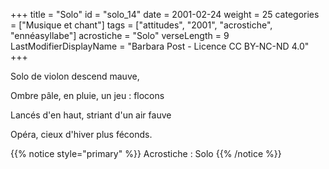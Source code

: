 +++
title = "Solo"
id = "solo_14"
date = 2001-02-24
weight = 25
categories = ["Musique et chant"]
tags = ["attitudes", "2001", "acrostiche", "ennéasyllabe"]
acrostiche = "Solo"
verseLength = 9
LastModifierDisplayName = "Barbara Post - Licence CC BY-NC-ND 4.0"
+++

Solo de violon descend mauve,

Ombre pâle, en pluie, un jeu : flocons

Lancés d'en haut, striant d'un air fauve

Opéra, cieux d'hiver plus féconds.

{{% notice style="primary" %}}
Acrostiche : Solo
{{% /notice %}}
